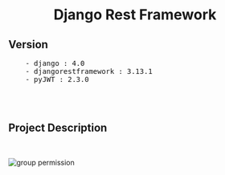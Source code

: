 <div align=center>
    <h1><b>Django Rest Framework</b></h1>
</div>

<div>
    <h2><b>Version</b></h2>
    <pre>
    - django : 4.0
    - djangorestframework : 3.13.1
    - pyJWT : 2.3.0
    </pre>
</div>
<br>

<div>
    <h2><b>Project Description</b></h2>
    <pre>
    </pre>
</div>

![group permission](https://user-images.githubusercontent.com/69226800/148867797-be64b83f-1720-48e1-a63e-28ea74db3596.JPG)
